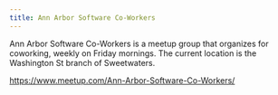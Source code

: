 ```yaml
---
title: Ann Arbor Software Co-Workers
---
```

Ann Arbor Software Co-Workers is a meetup group that
organizes for coworking, weekly on Friday mornings. The
current location is the Washington St branch of Sweetwaters.

https://www.meetup.com/Ann-Arbor-Software-Co-Workers/
